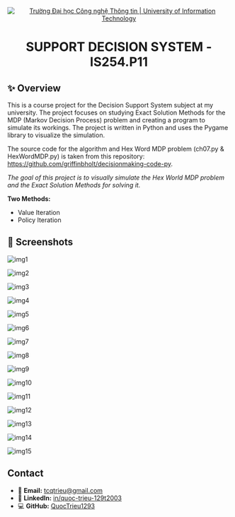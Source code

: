 <p align="center">
  <a href="https://www.uit.edu.vn/" title="University of Infomation Technology" style="border: none;">
    <img src="https://i.imgur.com/WmMnSRt.png" alt="Trường Đại học Công nghệ Thông tin | University of Information Technology">
  </a>
</p>

<h1 align="center"><b>SUPPORT DECISION SYSTEM - IS254.P11</b></h1>
<!--  -->

## ✨ Overview
This is a course project for the Decision Support System subject at my university. The project focuses on studying Exact Solution Methods for the MDP (Markov Decision Process) problem and creating a program to simulate its workings. The project is written in Python and uses the Pygame library to visualize the simulation.

The source code for the algorithm and Hex Word MDP problem (ch07.py & HexWordMDP.py) is taken from this repository: https://github.com/griffinbholt/decisionmaking-code-py.

*The goal of this project is to visually simulate the Hex World MDP problem and the Exact Solution Methods for solving it.*

**Two Methods:**
- Value Iteration
- Policy Iteration

## 📸 Screenshots

![img1](https://github.com/QuocTrieu1293/host-image/blob/acf3dbe1deed668cdc0769d0c00991e4aa44315b/Exact-Solution-Methods-for-MDP-Algorithm-for-Decision-Making/img1.png)

![img2](https://github.com/QuocTrieu1293/host-image/blob/acf3dbe1deed668cdc0769d0c00991e4aa44315b/Exact-Solution-Methods-for-MDP-Algorithm-for-Decision-Making/img2.png)

![img3](https://github.com/QuocTrieu1293/host-image/blob/acf3dbe1deed668cdc0769d0c00991e4aa44315b/Exact-Solution-Methods-for-MDP-Algorithm-for-Decision-Making/img3.png)

![img4](https://github.com/QuocTrieu1293/host-image/blob/acf3dbe1deed668cdc0769d0c00991e4aa44315b/Exact-Solution-Methods-for-MDP-Algorithm-for-Decision-Making/img4.png)

![img5](https://github.com/QuocTrieu1293/host-image/blob/acf3dbe1deed668cdc0769d0c00991e4aa44315b/Exact-Solution-Methods-for-MDP-Algorithm-for-Decision-Making/img5.png)

![img6](https://github.com/QuocTrieu1293/host-image/blob/acf3dbe1deed668cdc0769d0c00991e4aa44315b/Exact-Solution-Methods-for-MDP-Algorithm-for-Decision-Making/img6.png)

![img7](https://github.com/QuocTrieu1293/host-image/blob/acf3dbe1deed668cdc0769d0c00991e4aa44315b/Exact-Solution-Methods-for-MDP-Algorithm-for-Decision-Making/img7.png)

![img8](https://github.com/QuocTrieu1293/host-image/blob/acf3dbe1deed668cdc0769d0c00991e4aa44315b/Exact-Solution-Methods-for-MDP-Algorithm-for-Decision-Making/img8.png)

![img9](https://github.com/QuocTrieu1293/host-image/blob/acf3dbe1deed668cdc0769d0c00991e4aa44315b/Exact-Solution-Methods-for-MDP-Algorithm-for-Decision-Making/img9.png)

![img10](https://github.com/QuocTrieu1293/host-image/blob/acf3dbe1deed668cdc0769d0c00991e4aa44315b/Exact-Solution-Methods-for-MDP-Algorithm-for-Decision-Making/img10.png)

![img11](https://github.com/QuocTrieu1293/host-image/blob/acf3dbe1deed668cdc0769d0c00991e4aa44315b/Exact-Solution-Methods-for-MDP-Algorithm-for-Decision-Making/img11.png)

![img12](https://github.com/QuocTrieu1293/host-image/blob/acf3dbe1deed668cdc0769d0c00991e4aa44315b/Exact-Solution-Methods-for-MDP-Algorithm-for-Decision-Making/img12.png)

![img13](https://github.com/QuocTrieu1293/host-image/blob/acf3dbe1deed668cdc0769d0c00991e4aa44315b/Exact-Solution-Methods-for-MDP-Algorithm-for-Decision-Making/img13.png)

![img14](https://github.com/QuocTrieu1293/host-image/blob/acf3dbe1deed668cdc0769d0c00991e4aa44315b/Exact-Solution-Methods-for-MDP-Algorithm-for-Decision-Making/img14.png)

![img15](https://github.com/QuocTrieu1293/host-image/blob/acf3dbe1deed668cdc0769d0c00991e4aa44315b/Exact-Solution-Methods-for-MDP-Algorithm-for-Decision-Making/img15.png)

## Contact
- 📩 **Email:** tcqtrieu@gmail.com
- 🔗 **LinkedIn:** [in/quoc-trieu-129t2003](https://www.linkedin.com/in/quoc-trieu-129t2003/)
- 💻 **GitHub:** [QuocTrieu1293](https://github.com/QuocTrieu1293)